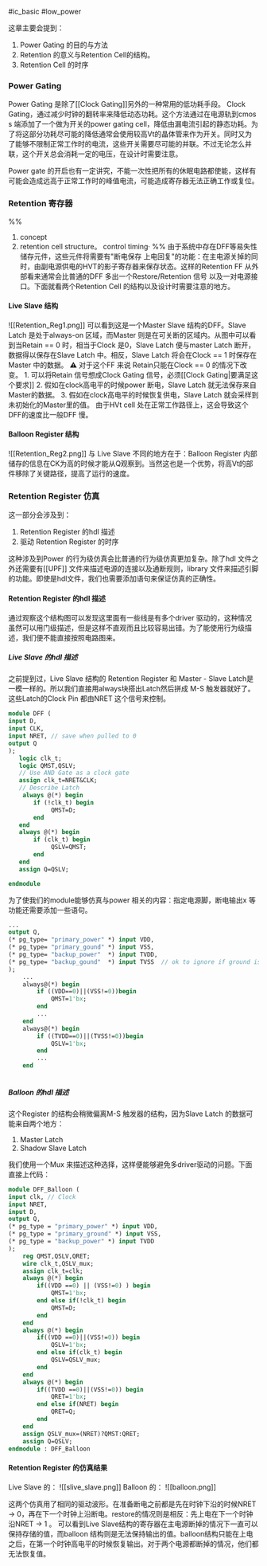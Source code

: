 #ic_basic #low_power 

这章主要会提到：
1. Power Gating 的目的与方法
2. Retention 的意义与Retention Cell的结构。
3. Retention Cell 的时序

### Power Gating
Power Gating 是除了[[Clock Gating]]另外的一种常用的低功耗手段。
Clock Gating，通过减少时钟的翻转率来降低动态功耗。这个方法通过在电源轨到cmos s 端添加了一个做为开关的power gating cell，降低由漏电流引起的静态功耗。为了将这部分功耗尽可能的降低通常会使用较高Vt的晶体管来作为开关。同时又为了能够不限制正常工作时的电流，这些开关需要尽可能的并联。不过无论怎么并联，这个开关总会消耗一定的电压，在设计时需要注意。

Power gate 的开启也有一定讲究，不能一次性把所有的休眠电路都使能，这样有可能会造成远高于正常工作时的峰值电流，可能造成寄存器无法正确工作或复位。

### Retention 寄存器
%% 
1. concept
2. retention cell structure。 control timing·
%%
由于系统中存在DFF等易失性储存元件，这些元件将需要有"断电保存  上电回复"的功能：在主电源关掉的同时，由副电源供电的HVT的影子寄存器来保存状态。这样的Retention FF 从外部看来通常会比普通的DFF 多出一个Restore/Retention 信号 以及一对电源接口。下面就看两个Retention Cell 的结构以及设计时需要注意的地方。

#### Live Slave 结构
![[Retention_Reg1.png]]
可以看到这是一个Master Slave 结构的DFF。Slave Latch 是处于always-on 区域，而Master 则是在可关断的区域内。从图中可以看到当Retain == 0 时，相当于Clock 是0，Slave Latch 便与master Latch 断开，数据得以保存在Slave Latch 中。相反，Slave Latch 将会在Clock == 1 时保存在Master 中的数据。
⚠️ 对于这个FF 来说 Retain只能在Clock == 0 的情况下改变。
		1. 可以将Retain 信号想成Clock Gating 信号，必须[[Clock Gating|要满足这个要求]] 
		2. 假如在clock高电平的时候power 断电，Slave Latch 就无法保存来自Master的数据。
		3. 假如在clock高电平的时候恢复供电，Slave Latch 就会采样到 未初始化的Master里的值。
由于HVt cell 处在正常工作路径上，这会导致这个DFF的速度比一般DFF 慢。

#### Balloon Register 结构
![[Retention_Reg2.png]]
与 Live Slave 不同的地方在于：Balloon Register 内部储存的信息在CK为高的时候才能从Q观察到。当然这也是一个优势，将高Vt的部件移除了关键路径，提高了运行的速度。

### Retention Register 仿真
这一部分会涉及到：
1. Retention Register 的hdl 描述
2. 驱动 Retention Register 的时序

这种涉及到Power 的行为级仿真会比普通的行为级仿真更加复杂。除了hdl 文件之外还需要有[[UPF]] 文件来描述电源的连接以及通断规则，library 文件来描述引脚的功能。即使是hdl文件，我们也需要添加语句来保证仿真的正确性。

#### Retention Register 的hdl 描述
通过观察这个结构图可以发现这里面有一些线是有多个driver 驱动的，这种情况虽然可以用门级描述，但是这样不直观而且比较容易出错。为了能使用行为级描述，我们便不能直接按照电路图来。

##### Live Slave 的hdl 描述
之前提到过，Live Slave 结构的 Retention Register 和 Master - Slave Latch是一模一样的。所以我们直接用always块搭出Latch然后拼成 M-S 触发器就好了。这些Latch的Clock Pin 都由NRET 这个信号来控制。  
 ```systemverilog
module DFF (
input D,
input CLK,
input NRET, // save when pulled to 0
output Q
);
	logic clk_t;
	logic QMST,QSLV;
	// Use AND Gate as a clock gate
	assign clk_t=NRET&CLK;
	// Describe Latch
	 always @(*) begin
		if (!clk_t) begin
			 QMST=D;
		end
	end 
	always @(*) begin
		if (clk_t) begin
			 QSLV=QMST;
		end
	end
	assign Q=QSLV;

endmodule
```
为了使我们的module能够仿真与power 相关的内容：指定电源脚，断电输出x 等功能还需要添加一些语句。
```systemverilog
...
output Q,
(* pg_type= "primary_power" *) input VDD,
(* pg_type= "primary_gound" *) input VSS,
(* pg_type= "backup_power"  *) input TVDD,
(* pg_type= "backup_gound"  *) input TVSS  // ok to ignore if ground is shared
);
	...
	always@(*) begin
		if ((VDD==0)||(VSS!=0))begin
			QMST=1'bx;
		end 
		...
	end 
	always@(*) begin
		if ((TVDD==0)||(TVSS!=0))begin
			QSLV=1'bx;
		end 
		...
	end
	
```

##### Balloon 的hdl 描述
这个Register 的结构会稍微偏离M-S 触发器的结构，因为Slave Latch 的数据可能来自两个地方：
1. Master Latch
2. Shadow Slave Latch

我们使用一个Mux 来描述这种选择，这样便能够避免多driver驱动的问题。下面直接上代码：
```systemverilog 
module DFF_Balloon (
input clk, // Clock
input NRET,
input D,
output Q,
(* pg_type = "primary_power" *) input VDD,
(* pg_type = "primary_ground" *) input VSS,
(* pg_type = "backup_power" *) input TVDD
);
	reg QMST,QSLV,QRET;
	wire clk_t,QSLV_mux;
	assign clk_t=clk;
	always @(*) begin
		if((VDD ==0) || (VSS!=0) ) begin
			QMST=1'bx;
		end else if(!clk_t) begin
			QMST=D;
		end 
	end
	always @(*) begin
		if((VDD ==0)||(VSS!=0)) begin
			QSLV=1'bx;
		end else if(clk_t) begin
			QSLV=QSLV_mux;
		end 
	end
	always @(*) begin
		if((TVDD ==0)||(VSS!=0)) begin
			QRET=1'bx;
		end else if(NRET) begin
			QRET=Q;
		end 
	end
	assign QSLV_mux=(NRET)?QMST:QRET;
	assign Q=QSLV;
endmodule : DFF_Balloon
```

#### Retention Register 的仿真结果
Live Slave 的：
![[slive_slave.png]]
Balloon 的：
![[balloon.png]]

这两个仿真用了相同的驱动波形。在准备断电之前都是先在时钟下沿的时候NRET -> 0，再在下一个时钟上沿断电。restore的情况则是相反：先上电在下一个时钟沿NRET -> 1 。
可以看到Live Slave结构的寄存器在主电源断掉的情况下一直可以保持存储的值，而balloon 结构则是无法保持输出的值。balloon结构只能在上电之后，在第一个时钟高电平的时候恢复输出。对于两个电源都断掉的情况，他们都无法恢复值。